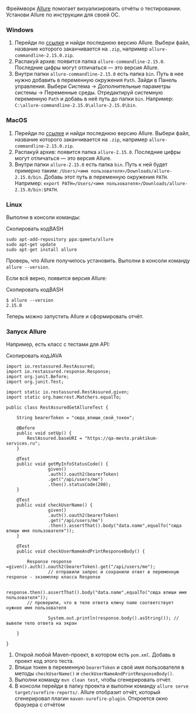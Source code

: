 Фреймворк [Allure](https://docs.qameta.io/allure) помогает визуализировать отчёты о тестировании.
Установи Allure по инструкции для своей ОС.

### Windows

1. Перейди по [ссылке](https://repo.maven.apache.org/maven2/io/qameta/allure/allure-commandline/) и найди последнюю версию Allure. Выбери файл, название которого заканчивается на `.zip`, например `allure-commandline-2.15.0.zip`.
2. Распакуй архив: появится папка `allure-commandline-2.15.0`. Последние цифры могут отличаться — это версия Allure.
3. Внутри папки `allure-commandline-2.15.0` есть папка `bin`. Путь в нее нужно добавить в переменную окружения `Path`. Зайди в Панель управления. Выбери Система → Дополнительные параметры системы → Переменные среды. Отредактируй системную переменную `Path` и добавь в неё путь до папки `bin`. Например: `C:\allure-commandline-2.15.0\allure-2.15.0\bin`.

### MacOS

1. Перейди по [ссылке](https://repo.maven.apache.org/maven2/io/qameta/allure/allure-commandline/) и найди последнюю версию Allure. Выбери файл, название которого заканчивается на `.zip`, например `allure-commandline-2.15.0.zip`.
2. Распакуй архив: появится папка `allure-2.15.0`. Последние цифры могут отличаться — это версия Allure.
3. Внутри папки `allure-2.15.0` есть папка `bin`. Путь к ней будет примерно таким: `/Users/<имя пользователя>/Downloads/allure-2.15.0/bin`. Добавь этот путь в переменную окружения `PATH`. Например: `export PATH=/Users/<имя пользователя>/Downloads/allure-2.15.0/bin:$PATH`.

### Linux

Выполни в консоли команды:

Скопировать кодBASH

```
sudo apt-add-repository ppa:qameta/allure
sudo apt-get update
sudo apt-get install allure 
```

Проверь, что Allure получилось установить. Выполни в консоли команду `allure --version`.

Если всё верно, появится версия Allure:

Скопировать кодBASH

```
$ allure --version
2.15.0 
```

Теперь можно запустить Allure и сформировать отчёт.

### Запуск Allure

Например, есть класс с тестами для API:

Скопировать кодJAVA

```
import io.restassured.RestAssured;
import io.restassured.response.Response;
import org.junit.Before;
import org.junit.Test;

import static io.restassured.RestAssured.given;
import static org.hamcrest.Matchers.equalTo;

public class RestAssuredGetAllureTest {

    String bearerToken = "сюда_впиши_свой_токен";

    @Before
    public void setUp() {
        RestAssured.baseURI = "https://qa-mesto.praktikum-services.ru";
    }

    @Test
    public void getMyInfoStatusCode() {
                given()
                .auth().oauth2(bearerToken)
                .get("/api/users/me")
                .then().statusCode(200);
    }

    @Test
    public void checkUserName() {
                given()
                .auth().oauth2(bearerToken)
                .get("/api/users/me")
                .then().assertThat().body("data.name",equalTo("сюда впиши имя пользователя"));
    }

    @Test
    public void checkUserNameAndPrintResponseBody() {

        Response response =given().auth().oauth2(bearerToken).get("/api/users/me");
                // отправили запрос и сохранили ответ в переменную response - экземпляр класса Response                
                
                response.then().assertThat().body("data.name",equalTo("сюда впиши имя пользователя"));
        // проверили, что в теле ответа ключу name соответствует нужное имя пользователя
        
                System.out.println(response.body().asString()); // вывели тело ответа на экран

    }

} 
```

1. Открой любой Maven-проект, в котором есть `pom.xml`. Добавь в проект код этого теста.
2. Впиши токен в переменную `bearerToken` и своё имя пользователя в методы `checkUserName()` и `checkUserNameAndPrintResponseBody()`.
3. Выполни команду `mvn clean test`, чтобы сгенерировать отчёт.
4. В консоли перейди в папку проекта и выполни команду `allure serve target/surefire-reports/`. Allure отобразит отчёт, который сгенерировал плагин `maven-surefire-plugin`. Откроется окно браузера с отчётом